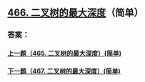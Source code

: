 ## [466. 二叉树的最大深度](https://leetcode-cn.com/problems/merge-two-sorted-lists/)（简单）





### 答案：



#### [上一题（465. 二叉树的最大深度）(简单)](https://github.com/sdwwld/leetCode/blob/master/src/main/java/com/wld/java/leetcode/leetCode0465.md)

#### [下一题（467. 二叉树的最大深度）(简单)](https://github.com/sdwwld/leetCode/blob/master/src/main/java/com/wld/java/leetcode/leetCode0467.md)